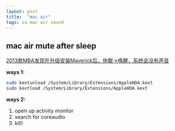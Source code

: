 ```yaml
---
layout: post
title:  "mac air"
tags: za mac air sound
---
```


## mac air mute after sleep
[2013款MBA发现在升级安装Maverick后，休眠->唤醒，系统会没有声音](http://v2ex.com/t/87156)

__ways 1:__

```bash
sudo kextunload /System/Library/Extensions/AppleHDA.kext
sudo kextload /System/Library/Extensions/AppleHDA.kext
```

__ways 2:__

1. open up activity monitor
2. search for coreaudio
3. kill!
